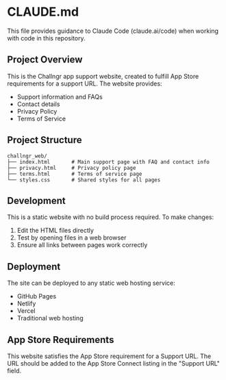 # CLAUDE.md

This file provides guidance to Claude Code (claude.ai/code) when working with code in this repository.

## Project Overview

This is the Challngr app support website, created to fulfill App Store requirements for a support URL. The website provides:
- Support information and FAQs
- Contact details
- Privacy Policy
- Terms of Service

## Project Structure

```
challngr_web/
├── index.html       # Main support page with FAQ and contact info
├── privacy.html     # Privacy policy page
├── terms.html       # Terms of service page
└── styles.css       # Shared styles for all pages
```

## Development

This is a static website with no build process required. To make changes:
1. Edit the HTML files directly
2. Test by opening files in a web browser
3. Ensure all links between pages work correctly

## Deployment

The site can be deployed to any static web hosting service:
- GitHub Pages
- Netlify
- Vercel
- Traditional web hosting

## App Store Requirements

This website satisfies the App Store requirement for a Support URL. The URL should be added to the App Store Connect listing in the "Support URL" field.